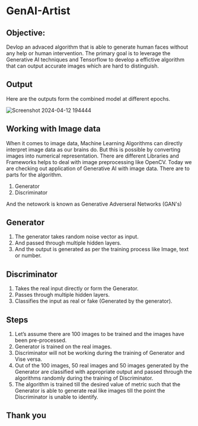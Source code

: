 # GenAI-Artist

## Objective:

Devlop an advaced algorithm that is able to generate human faces without any help or human intervention. The primary goal is to leverage the Generative AI techniques and Tensorflow to develop a effictive algorithm that can output accurate images which are hard to distinguish.

## Output 

Here are the outputs form the combined model at different epochs.

![Screenshot 2024-04-12 194444](https://github.com/lekhanthati/AI-Artist/assets/153913544/f5334f08-73a6-4693-8ffe-7c76a6b0a9ec)


## Working with Image data 

When it comes to image data, Machine Learning Algorithms can directly interpret image data as our brains do. But this is possible by converting images into numerical representation. There are different Libraries and Frameworks helps to deal with image preprocessing like OpenCV.
Today we are checking out application of Generative AI with image data. There are to parts for the algorithm.
1)	Generator
2)	Discriminator

And the netowork is known as Generative Adverseral Networks (GAN's)


## Generator 


1)	The generator takes random noise vector as input.
2)	And passed through multiple hidden layers. 
3)	And the output is generated as per the training process like Image, text or number.


## Discriminator 

1)	Takes the real input directly or form the Generator.
2)	Passes through multiple hidden layers. 
3)	Classifies the input as real or fake (Generated by the generator).


## Steps 

1)	Let’s assume there are 100 images to be trained and the images have been pre-processed.
2)	Generator is trained on the real images. 
3)	Discriminator will not be working during the training of Generator and Vise versa.
4)	Out of the 100 images, 50 real images and 50 images generated by the Generator are classified with appropriate output and passed through the algorithms randomly during the training of Discriminator.
5)	 The algorithm is trained till the desired value of metric such that the Generator is able to generate real like images till the point the Discriminator is unable to identify.


## Thank you
